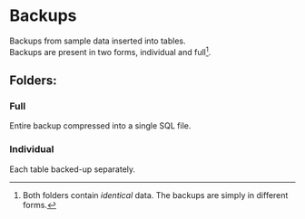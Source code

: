 # Backups
Backups from sample data inserted into tables.  
Backups are present in two forms, individual and full[^1].
## **Folders**:
### Full
Entire backup compressed into a single SQL file.
### Individual
Each table backed-up separately.  
[^1]: Both folders contain *identical* data. The backups are simply in different forms.
